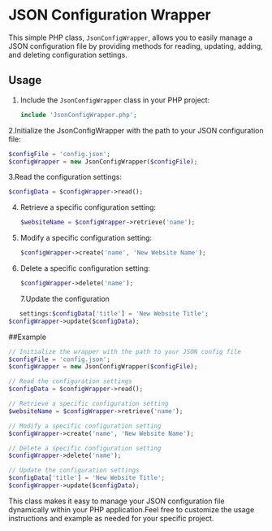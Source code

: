 
# JSON Configuration Wrapper

This simple PHP class, `JsonConfigWrapper`, allows you to easily manage a JSON configuration file by providing methods for reading, updating, adding, and deleting configuration settings.

## Usage

1. Include the `JsonConfigWrapper` class in your PHP project:

   ```php
   include 'JsonConfigWrapper.php';

2.Initialize the JsonConfigWrapper with the path to your JSON configuration file:

```php
$configFile = 'config.json';
$configWrapper = new JsonConfigWrapper($configFile);
```

3.Read the configuration settings:
```php
$configData = $configWrapper->read();
```
4. Retrieve a specific configuration setting:
   ```php
   $websiteName = $configWrapper->retrieve('name');
   ```
5. Modify a specific configuration setting:
   ```php
   $configWrapper->create('name', 'New Website Name');
   ```
6. Delete a specific configuration setting:
   ```php
   $configWrapper->delete('name');
   ```
   7.Update the configuration
```php
   settings:$configData['title'] = 'New Website Title';
$configWrapper->update($configData);
```
##Example

```php
// Initialize the wrapper with the path to your JSON config file
$configFile = 'config.json';
$configWrapper = new JsonConfigWrapper($configFile);

// Read the configuration settings
$configData = $configWrapper->read();

// Retrieve a specific configuration setting
$websiteName = $configWrapper->retrieve('name');

// Modify a specific configuration setting
$configWrapper->create('name', 'New Website Name');

// Delete a specific configuration setting
$configWrapper->delete('name');

// Update the configuration settings
$configData['title'] = 'New Website Title';
$configWrapper->update($configData);
```

This class makes it easy to manage your JSON configuration file dynamically within your PHP application.Feel free to customize the usage instructions and example as needed for your specific project.
